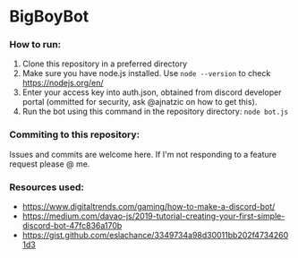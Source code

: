 # BigBoyBot
### How to run:
1. Clone this repository in a preferred directory
2. Make sure you have node.js installed. Use `node --version` to check https://nodejs.org/en/
3. Enter your access key into auth.json, obtained from discord developer portal (ommitted for security, ask @ajnatzic on how to get this).
4. Run the bot using this command in the repository directory: `node bot.js`

### Commiting to this repository:
Issues and commits are welcome here. If I'm not responding to a feature request please @ me.

### Resources used: 
* https://www.digitaltrends.com/gaming/how-to-make-a-discord-bot/
* https://medium.com/davao-js/2019-tutorial-creating-your-first-simple-discord-bot-47fc836a170b
* https://gist.github.com/eslachance/3349734a98d30011bb202f47342601d3
